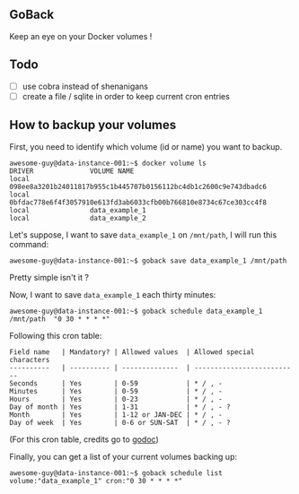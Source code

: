 ## GoBack

Keep an eye on your Docker volumes !

## Todo

  * [ ] use cobra instead of shenanigans
  * [ ] create a file / sqlite in order to keep current cron entries

## How to backup your volumes

First, you need to identify which volume (id or name) you want to backup.

```shell
awesome-guy@data-instance-001:~$ docker volume ls
DRIVER              VOLUME NAME
local               098ee8a3201b24011817b955c1b445707b0156112bc4db1c2600c9e743dbadc6
local               0bfdac778e6f4f3057910e613fd3ab6033cfb00b766810e8734c67ce303cc4f8
local               data_example_1
local               data_example_2
```

Let's suppose, I want to save `data_example_1` on `/mnt/path`, I will run this command:

```shell
awesome-guy@data-instance-001:~$ goback save data_example_1 /mnt/path
```

Pretty simple isn't it ?

Now, I want to save `data_example_1` each thirty minutes:

```shell
awesome-guy@data-instance-001:~$ goback schedule data_example_1 /mnt/path  "0 30 * * * *"
```

Following this cron table:

```
Field name   | Mandatory? | Allowed values  | Allowed special characters
----------   | ---------- | --------------  | --------------------------
Seconds      | Yes        | 0-59            | * / , -
Minutes      | Yes        | 0-59            | * / , -
Hours        | Yes        | 0-23            | * / , -
Day of month | Yes        | 1-31            | * / , - ?
Month        | Yes        | 1-12 or JAN-DEC | * / , -
Day of week  | Yes        | 0-6 or SUN-SAT  | * / , - ?
```

(For this cron table, credits go to [godoc](https://godoc.org/github.com/robfig/cron))

Finally, you can get a list of your current volumes backing up:

```shell
awesome-guy@data-instance-001:~$ goback schedule list
volume:"data_example_1" cron:"0 30 * * * *"
```
